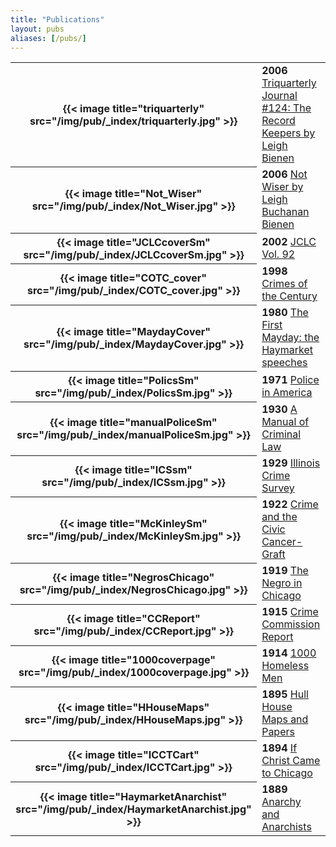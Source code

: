 ```yaml
---
title: "Publications"
layout: pubs
aliases: [/pubs/]
---
```


<table class="table is-hoverable">
  <tbody>
    <tr>
      <th>{{< image title="triquarterly" src="/img/pub/_index/triquarterly.jpg" >}}</th>
      <td><strong>2006 </strong><a href="/docs_fk/homicide/triquarterly/Record_Keepers.pdf">Triquarterly Journal #124: The Record Keepers by Leigh Bienen</a></td>
    </tr>
    <tr>
      <th>{{< image title="Not_Wiser" src="/img/pub/_index/Not_Wiser.jpg" >}}</th>
      <td><strong>2006 </strong><a href="/pubs/notwiser/">Not Wiser by Leigh Buchanan Bienen</a></td>
    </tr>
    <tr>
      <th>{{< image title="JCLCcoverSm" src="/img/pub/_index/JCLCcoverSm.jpg" >}}</th>
      <td><strong>2002 </strong><a href="/pubs/journal/">JCLC Vol. 92</a></td>
    </tr>
    <tr>
      <th>{{< image title="COTC_cover" src="/img/pub/_index/COTC_cover.jpg" >}}</th>
      <td><strong>1998 </strong><a href="/pubs/crimes/">Crimes of the Century</a></td>
    </tr>
    <tr>
      <th>{{< image title="MaydayCover" src="/img/pub/_index/MaydayCover.jpg" >}}</th>
      <td><strong>1980 </strong><a href="/pubs/mayday/">The First Mayday: the Haymarket speeches</a></td>
    </tr>
    <tr>
      <th>{{< image title="PolicsSm" src="/img/pub/_index/PolicsSm.jpg" >}}</th>
      <td><strong>1971 </strong><a href="/pubs/pia/">Police in America</a></td>
    </tr>
    <tr>
      <th>{{< image title="manualPoliceSm" src="/img/pub/_index/manualPoliceSm.jpg" >}}</th>
      <td><strong>1930 </strong><a href="/pubs/MCLCPP/">A Manual of Criminal Law</a></td>
    </tr>
    <tr>
      <th>{{< image title="ICSsm" src="/img/pub/_index/ICSsm.jpg" >}}</th>
      <td><strong>1929 </strong><a href="/pubs/icc/">Illinois Crime Survey</a></td>
    </tr>
    <tr>
      <th>{{< image title="McKinleySm" src="/img/pub/_index/McKinleySm.jpg" >}}</th>
      <td><strong>1922 </strong><a href="/pubs/graft/">Crime and the Civic Cancer-Graft</a></td>
    </tr>
    <tr>
      <th>{{< image title="NegrosChicago" src="/img/pub/_index/NegrosChicago.jpg" >}}</th>
      <td><strong>1919 </strong><a href="/pubs/negrochicago/">The Negro in Chicago</a></td>
    </tr>
    <tr>
      <th>{{< image title="CCReport" src="/img/pub/_index/CCReport.jpg" >}}</th>
      <td><strong>1915 </strong><a href="/pubs/ccreport/">Crime Commission Report</a></td>
    </tr>
    <tr>
      <th>{{< image title="1000coverpage" src="/img/pub/_index/1000coverpage.jpg" >}}</th>
      <td><strong>1914 </strong><a href="/pubs/homeless/">1000 Homeless Men</a></td>
    </tr>
    <tr>
      <th>{{< image title="HHouseMaps" src="/img/pub/_index/HHouseMaps.jpg" >}}</th>
      <td><strong>1895 </strong><a href="/pubs/hullhouse/">Hull House Maps and Papers</a></td>
    </tr>
    <tr>
      <th>{{< image title="ICCTCart" src="/img/pub/_index/ICCTCart.jpg" >}}</th>
      <td><strong>1894 </strong><a href="/pubs/ICCTC/">If Christ Came to Chicago</a></td>
    </tr>
    <tr>
      <th>{{< image title="HaymarketAnarchist" src="/img/pub/_index/HaymarketAnarchist.jpg" >}}</th>
      <td><strong>1889 </strong><a href="/pubs/anarchy/">Anarchy and Anarchists</a></td>
    </tr>
  <tbody>
</table>